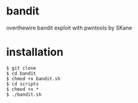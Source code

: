 # bandit
overthewire bandit exploit with pwntools by SKane
# installation
```
$ git clone
$ cd bandit
$ chmod +x bandit.sh
$ cd scripts
$ chmod +x *
$ ./bandit.sh
```
